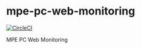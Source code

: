 # mpe-pc-web-monitoring

[![CircleCI](https://circleci.com/gh/rhyegacillos/mpe-pc-web-monitoring.svg?style=svg)](https://circleci.com/gh/rhyegacillos/mpe-pc-web-monitoring)

MPE PC Web Monitoring
